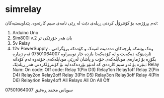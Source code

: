 # simrelay
ئەم پڕۆژەیە بۆ کۆنترۆڵ کردنی ڕیلەی دێت لە ڕێی نامەی سیم کارتەوە.
پێداویستیەکان:
1. Arduino Uno
2. Sim800l v.2 یان هەر جۆرێکی تر
3. 5v Relay
4. 12v PowerSupply
.
وەک وێنەکە پارچەکان دەدەیت لەیەک و کۆدەکە پرۆگرامی ئاردینۆکە دەکەیت
و   لە کۆدەکەدا یازدە جار نوسراوە 07501064007 ئەم ژمارە بگۆرە بۆ ژمارەی موبایلەکەی خۆت
و پاشان لەڕێی موبایلەکەی خۆتەوە ئەم کۆدانە بنێرە بۆ ئەو سیم کاردەی کە لەنێو بۆردەکەدایە بۆ کۆنترۆلکردنی هەر ڕیلەێک: 
Relay Num:           On code:        Off code:
Relay 1(Pin D3)      Relay1on        Relay1off
Relay 2(Pin D4)      Relay2on        Relay2off
Relay 3(Pin D5)      Relay3on        Relay3off
Relay 4(Pin D6)      Relay4on        Relay4off
All Relays           All On          All Off  

سوپاس
محمد ڕەفیق
07501064007
